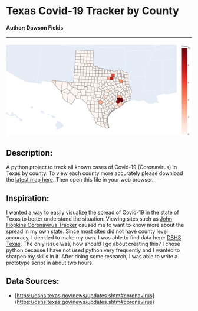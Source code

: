 # Texas Covid-19 Tracker by County
#### Author: Dawson Fields
---

![Latest](tracking/latest.svg)

## Description:
A python project to track all known cases of Covid-19 (Coronavirus) in Texas by county. To view each county more accurately please download the [latest map here](tracking/latest.html). Then open this file in your web browser.

## Inspiration:
 I wanted a way to easily visualize the spread of Covid-19 in the state of Texas to better understand the situation. Viewing sites such as [John Hopkins Coronavirus Tracker](https://www.arcgis.com/apps/opsdashboard/index.html#/bda7594740fd40299423467b48e9ecf6) caused me to want to know more about the spread in my own state. Since most sites did not have county level accuracy, I decided to make my own. I was able to find data here: [DSHS Texas](https://dshs.texas.gov/news/updates.shtm#coronavirus). The only issue was, how should I go about creating this?
 I chose python because I have not used python very frequently and I wanted to sharpen my skills in it. After doing some research, I was able to write a prototype script in about two hours.

## Data Sources:
- [https://dshs.texas.gov/news/updates.shtm#coronavirus](https://dshs.texas.gov/news/updates.shtm#coronavirus)
